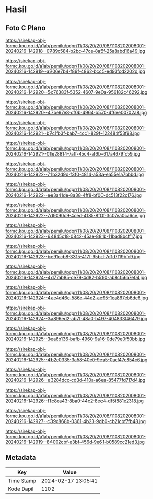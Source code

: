# Hasil

## Foto C Plano

https://sirekap-obj-formc.kpu.go.id/a1ab/pemilu/pdpr/11/08/20/20/08/1108202008001-20240216-142918--0789c584-b2bc-47ce-8a5f-25a8abd16a49.jpg

https://sirekap-obj-formc.kpu.go.id/a1ab/pemilu/pdpr/11/08/20/20/08/1108202008001-20240216-142919--a206e7b4-f89f-4862-bcc5-ed93fcd2202d.jpg

https://sirekap-obj-formc.kpu.go.id/a1ab/pemilu/pdpr/11/08/20/20/08/1108202008001-20240216-142920--5c76383f-5352-4607-9e0a-956182c46292.jpg

https://sirekap-obj-formc.kpu.go.id/a1ab/pemilu/pdpr/11/08/20/20/08/1108202008001-20240216-142920--47be97e8-cf0b-4964-b570-4f6ee00702a8.jpg

https://sirekap-obj-formc.kpu.go.id/a1ab/pemilu/pdpr/11/08/20/20/08/1108202008001-20240216-142921--b7c1fb3f-bab7-4cc1-829f-122484f53f98.jpg

https://sirekap-obj-formc.kpu.go.id/a1ab/pemilu/pdpr/11/08/20/20/08/1108202008001-20240216-142921--01e28814-7aff-45c4-af6b-617a4679fc59.jpg

https://sirekap-obj-formc.kpu.go.id/a1ab/pemilu/pdpr/11/08/20/20/08/1108202008001-20240216-142922--71b32d9d-f3f0-4814-a53a-ea55e1a7bbbd.jpg

https://sirekap-obj-formc.kpu.go.id/a1ab/pemilu/pdpr/11/08/20/20/08/1108202008001-20240216-142922--ee3a41de-8a38-4ff8-bf00-dc513f22c176.jpg

https://sirekap-obj-formc.kpu.go.id/a1ab/pemilu/pdpr/11/08/20/20/08/1108202008001-20240216-142922--7d9090c9-4ced-4185-8f0f-3c07ea0ca6ce.jpg

https://sirekap-obj-formc.kpu.go.id/a1ab/pemilu/pdpr/11/08/20/20/08/1108202008001-20240216-142923--64845c18-0842-45ae-881b-11bad8bcff17.jpg

https://sirekap-obj-formc.kpu.go.id/a1ab/pemilu/pdpr/11/08/20/20/08/1108202008001-20240216-142923--be91ccb8-3315-417f-95bd-7d1d7f19bfc9.jpg

https://sirekap-obj-formc.kpu.go.id/a1ab/pemilu/pdpr/11/08/20/20/08/1108202008001-20240216-142924--4d77ab85-ce79-4d82-b590-ab8cf56a7e04.jpg

https://sirekap-obj-formc.kpu.go.id/a1ab/pemilu/pdpr/11/08/20/20/08/1108202008001-20240216-142924--4ae4d46c-586e-44d2-ae95-1ea867eb6de6.jpg

https://sirekap-obj-formc.kpu.go.id/a1ab/pemilu/pdpr/11/08/20/20/08/1108202008001-20240216-142924--3a896ed2-ab7f-48a0-b497-404833f46479.jpg

https://sirekap-obj-formc.kpu.go.id/a1ab/pemilu/pdpr/11/08/20/20/08/1108202008001-20240216-142925--3ea6b136-bafb-4960-9a16-0de79e0f50bb.jpg

https://sirekap-obj-formc.kpu.go.id/a1ab/pemilu/pdpr/11/08/20/20/08/1108202008001-20240216-142925--4b2e0335-3a58-40e0-9ea5-0aef47e854c6.jpg

https://sirekap-obj-formc.kpu.go.id/a1ab/pemilu/pdpr/11/08/20/20/08/1108202008001-20240216-142926--e3284dcc-cd3d-410a-a6ea-85477fd717d4.jpg

https://sirekap-obj-formc.kpu.go.id/a1ab/pemilu/pdpr/11/08/20/20/08/1108202008001-20240216-142926--f1c8ea43-8ba0-44c2-8ec4-df5f881e2318.jpg

https://sirekap-obj-formc.kpu.go.id/a1ab/pemilu/pdpr/11/08/20/20/08/1108202008001-20240216-142927--c39d868b-0361-4b23-9cb0-cb21cbf7fb48.jpg

https://sirekap-obj-formc.kpu.go.id/a1ab/pemilu/pdpr/11/08/20/20/08/1108202008001-20240216-142919--84002cbf-e3bf-456d-9e61-b0589cc21ed3.jpg


## Metadata

| Key        | Value               |
| ---------- | ------------------- |
| Time Stamp | 2024-02-17 13:05:41 |
| Kode Dapil | 1102                |



